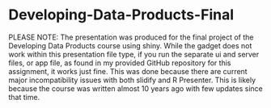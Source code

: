 # Developing-Data-Products-Final

PLEASE NOTE: The presentation was produced for the final project of the
Developing Data Products course using shiny. While the gadget does not work within this 
presentation file type, if you run the separate ui and server files, or app 
file, as found in my provided GitHub repository for this assignment, it works 
just fine. This was done because there are current major incompatibility issues 
with both slidify and R Presenter. This is likely because the course was written 
almost 10 years ago with few updates since that time.

